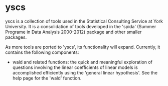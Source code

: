 <!-- README.md is generated from README.Rmd. Please edit that file -->
yscs
====

yscs is a collection of tools used in the Statistical Consulting Service at York University. It is a consolidation of tools developed in the 'spida' (Summer Programe in Data Analysis 2000-2012) package and other smaller packages.

As more tools are ported to 'yscs', its functionality will expand. Currently, it contains the following components:

-   wald and related functions: the quick and meaningful exploration of questions involving the linear coefficients of linear models is accomplished efficiently using the 'general linear hypothesis'. See the help page for the 'wald' function.
